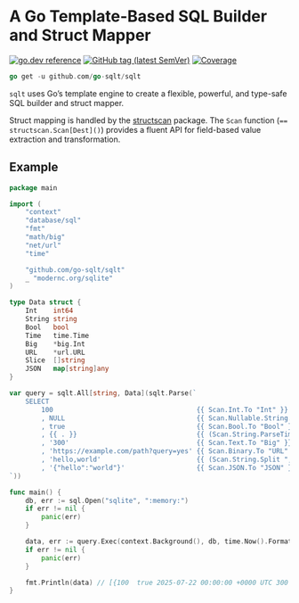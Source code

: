 # A Go Template-Based SQL Builder and Struct Mapper

[![go.dev reference](https://img.shields.io/badge/go.dev-reference-007d9c?logo=go&logoColor=white)](https://pkg.go.dev/github.com/go-sqlt/sqlt)
[![GitHub tag (latest SemVer)](https://img.shields.io/github/tag/go-sqlt/sqlt.svg?style=social)](https://github.com/go-sqlt/sqlt/tags)
[![Coverage](https://img.shields.io/badge/Coverage-51.4%25-yellow)](https://github.com/go-sqlt/sqlt/actions)

```go
go get -u github.com/go-sqlt/sqlt
```

`sqlt` uses Go’s template engine to create a flexible, powerful, and type-safe SQL builder and struct mapper.  

Struct mapping is handled by the [structscan](https://pkg.go.dev/github.com/go-sqlt/structscan) package. The `Scan` function (`== structscan.Scan[Dest]()`) provides a fluent API for field-based value extraction and transformation.

## Example

```go
package main

import (
	"context"
	"database/sql"
	"fmt"
	"math/big"
	"net/url"
	"time"

	"github.com/go-sqlt/sqlt"
	_ "modernc.org/sqlite"
)

type Data struct {
	Int    int64
	String string
	Bool   bool
	Time   time.Time
	Big    *big.Int
	URL    *url.URL
	Slice  []string
	JSON   map[string]any
}

var query = sqlt.All[string, Data](sqlt.Parse(`
	SELECT
		100                                    {{ Scan.Int.To "Int" }}
		, NULL                                 {{ Scan.Nullable.String.To "String" }}
		, true                                 {{ Scan.Bool.To "Bool" }}
		, {{ . }}                              {{ (Scan.String.ParseTime DateOnly).To "Time" }}
		, '300'                                {{ Scan.Text.To "Big" }}
		, 'https://example.com/path?query=yes' {{ Scan.Binary.To "URL" }}
		, 'hello,world'                        {{ (Scan.String.Split ",").To "Slice" }}
		, '{"hello":"world"}'                  {{ Scan.JSON.To "JSON" }}
`))

func main() {
	db, err := sql.Open("sqlite", ":memory:")
	if err != nil {
		panic(err)
	}

	data, err := query.Exec(context.Background(), db, time.Now().Format(time.DateOnly))
	if err != nil {
		panic(err)
	}

	fmt.Println(data) // [{100  true 2025-07-22 00:00:00 +0000 UTC 300 https://example.com/path?query=yes [hello world] map[hello:world]}]
}
```